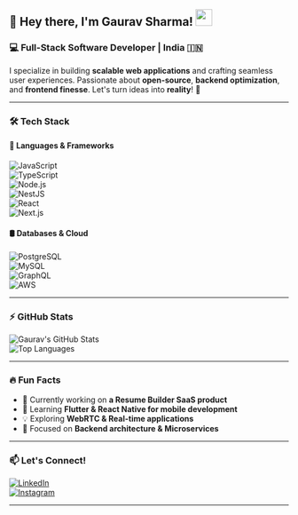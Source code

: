 ## 🚀 Hey there, I'm Gaurav Sharma! <img src="https://media.giphy.com/media/hvRJCLFzcasrR4ia7z/giphy.gif" width="30px">

### 💻 Full-Stack Software Developer | India 🇮🇳  

I specialize in building **scalable web applications** and crafting seamless user experiences. Passionate about **open-source**, **backend optimization**, and **frontend finesse**. Let's turn ideas into **reality**! 🚀  

---

### 🛠️ Tech Stack  
#### 🚀 Languages & Frameworks  
![JavaScript](https://img.shields.io/badge/-JavaScript-F7DF1E?style=flat&logo=javascript&logoColor=black)  
![TypeScript](https://img.shields.io/badge/-TypeScript-3178C6?style=flat&logo=typescript&logoColor=white)  
![Node.js](https://img.shields.io/badge/-Node.js-339933?style=flat&logo=node.js&logoColor=white)  
![NestJS](https://img.shields.io/badge/-NestJS-E0234E?style=flat&logo=nestjs&logoColor=white)  
![React](https://img.shields.io/badge/-React-61DAFB?style=flat&logo=react&logoColor=black)  
![Next.js](https://img.shields.io/badge/-Next.js-000000?style=flat&logo=next.js&logoColor=white)  

#### 🛢️ Databases & Cloud  
![PostgreSQL](https://img.shields.io/badge/-PostgreSQL-336791?style=flat&logo=postgresql&logoColor=white)  
![MySQL](https://img.shields.io/badge/-MySQL-4479A1?style=flat&logo=mysql&logoColor=white)  
![GraphQL](https://img.shields.io/badge/-GraphQL-E10098?style=flat&logo=graphql&logoColor=white)  
![AWS](https://img.shields.io/badge/-AWS-FF9900?style=flat&logo=amazonaws&logoColor=white)  

---

### ⚡ GitHub Stats  
![Gaurav's GitHub Stats](https://github-readme-stats.vercel.app/api?username=imgauravsharma4&show_icons=true&theme=radical)  
![Top Languages](https://github-readme-stats.vercel.app/api/top-langs/?username=imgauravsharma4&layout=compact&theme=radical)  

---

### 🔥 Fun Facts  
- 🔭 Currently working on **a Resume Builder SaaS product**  
- 🌱 Learning **Flutter & React Native for mobile development**  
- 💡 Exploring **WebRTC & Real-time applications**  
- 🎯 Focused on **Backend architecture & Microservices**  

---

### 📫 Let's Connect!  
[![LinkedIn](https://img.shields.io/badge/-LinkedIn-0077B5?style=for-the-badge&logo=linkedin&logoColor=white)](https://www.linkedin.com/in/hellogauravsharma/)  
[![Instagram](https://img.shields.io/badge/-Instagram-E4405F?style=for-the-badge&logo=instagram&logoColor=white)](https://www.instagram.com/igauravsharma4/)  


---
